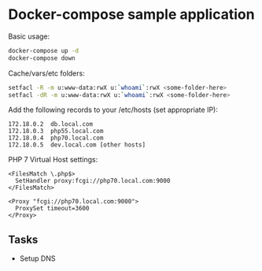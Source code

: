# Docker-compose sample application

Basic usage:

```bash
docker-compose up -d
docker-compose down
```

Cache/vars/etc folders:

```bash
setfacl -R -m u:www-data:rwX u:`whoami`:rwX <some-folder-here>
setfacl -dR -m u:www-data:rwX u:`whoami`:rwX <some-folder-here>
```

Add the following records to your /etc/hosts (set appropriate IP):

```
172.18.0.2	db.local.com
172.18.0.3	php55.local.com
172.18.0.4	php70.local.com
172.18.0.5	dev.local.com [other hosts]
```

PHP 7 Virtual Host settings:

```	
<FilesMatch \.php$>
  SetHandler proxy:fcgi://php70.local.com:9000
</FilesMatch>

<Proxy "fcgi://php70.local.com:9000">
  ProxySet timeout=3600
</Proxy>
```

## Tasks

 - Setup DNS

